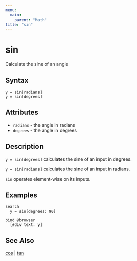 ```yaml
---
menu:
  main:
    parent: "Math"
title: "sin"
---
```


# sin

Calculate the sine of an angle

## Syntax

```eve
y = sin[radians]
y = sin[degrees]
```

## Attributes

- `radians` - the angle in radians
- `degrees` - the angle in degrees

## Description

`y = sin[degrees]` calculates the sine of an input in degrees. 

`y = sin[radians]` calculates the sine of an input in radians.

`sin` operates element-wise on its inputs.

## Examples

```eve
search
  y = sin[degrees: 90]
  
bind @browser
  [#div text: y]
```

## See Also

[cos](../cos) | [tan](../tan) 